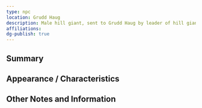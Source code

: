 ```yaml
---
type: npc
location: Grudd Haug
description: Male hill giant, sent to Grudd Haug by leader of hill giant tribe, Guh.
affiliations: 
dg-publish: true
---
```

## Summary


## Appearance / Characteristics


## Other Notes and Information